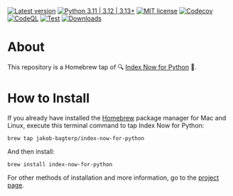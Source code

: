 [![Latest version](https://img.shields.io/static/v1?label=version&message=1.0.7&color=yellowgreen)](https://github.com/jakob-bagterp/index-now-for-python/releases/latest)
[![Python 3.11 | 3.12 | 3.13+](https://img.shields.io/static/v1?label=python&message=3.11%20|%203.12%20|%203.13%2B&color=blueviolet)](https://www.python.org)
[![MIT license](https://img.shields.io/static/v1?label=license&message=MIT&color=blue)](https://github.com/jakob-bagterp/index-now-for-python/blob/master/LICENSE.md)
[![Codecov](https://codecov.io/gh/jakob-bagterp/index-now-for-python/branch/master/graph/badge.svg?token=SGVMPJ1JWI)](https://codecov.io/gh/jakob-bagterp/index-now-for-python)
[![CodeQL](https://github.com/jakob-bagterp/index-now-for-python/actions/workflows/codeql.yml/badge.svg)](https://github.com/jakob-bagterp/index-now-for-python/actions/workflows/codeql.yml)
[![Test](https://github.com/jakob-bagterp/index-now-for-python/actions/workflows/test.yml/badge.svg)](https://github.com/jakob-bagterp/index-now-for-python/actions/workflows/test.yml)
[![Downloads](https://static.pepy.tech/badge/index-now-for-python)](https://pepy.tech/project/index-now-for-python)

# About
This repository is a Homebrew tap of 🔍 [Index Now for Python](https://jakob-bagterp.github.io/index-now-for-python/) 🔎.

# How to Install
If you already have installed the [Homebrew](https://brew.sh) package manager for Mac and Linux, execute this terminal command to tap Index Now for Python:

```shell
brew tap jakob-bagterp/index-now-for-python
```

And then install:

```shell
brew install index-now-for-python
```

For other methods of installation and more information, go to the [project page](https://jakob-bagterp.github.io/index-now-for-python/).
